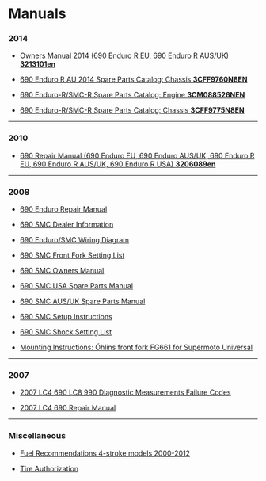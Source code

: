 Manuals
=======

### 2014

* [Owners Manual 2014 (690 Enduro R EU, 690 Enduro R AUS/UK) **3213101en**](https://dl.dropboxusercontent.com/u/7810909/media/manuals/690e/2014/14_3213101_en_OM_9782c5.pdf)

* [690 Enduro R AU 2014 Spare Parts Catalog: Chassis **3CFF9760N8EN**](https://dl.dropboxusercontent.com/u/7810909/media/manuals/690e/2014/690ENDURO-R_CHASSIS_2014)

* [690 Enduro-R/SMC-R Spare Parts Catalog: Engine **3CM088526NEN**](https://dl.dropboxusercontent.com/u/7810909/media/manuals/690e/2014/2014%20KTM%20690%20ENDURO%20R%20ENGINE.pdf)

* [690 Enduro-R/SMC-R Spare Parts Catalog: Chassis **3CFF9775N8EN**](https://dl.dropboxusercontent.com/u/7810909/media/manuals/690e/2014/2014%20KTM%20690%20ENDURO%20R%20FRAME%20MANUAL.pdf)

----

### 2010

* [690 Repair Manual (690 Enduro EU, 690 Enduro AUS/UK, 690 Enduro R EU, 690 Enduro R AUS/UK, 690 Enduro R USA) **3206089en**](https://dl.dropboxusercontent.com/u/7810909/media/manuals/690e/2010/690e10%20repair%20manual.pdf)

----

### 2008

* [690 Enduro Repair Manual](https://dl.dropboxusercontent.com/u/7810909/media/manuals/690e/2008/2008_690Enduro_Repair_Manual.pdf)

* [690 SMC Dealer Information](https://dl.dropboxusercontent.com/u/7810909/media/manuals/690e/2008/2008_690SMC_Dealer_Booklet.pdf)

* [690 Enduro/SMC Wiring Diagram](https://dl.dropboxusercontent.com/u/7810909/media/manuals/690e/2008/2008_690SMC_Enduro_Wiring_Diagram_9760H4_WD_EN.pdf)

* [690 SMC Front Fork Setting List](https://dl.dropboxusercontent.com/u/7810909/media/manuals/690e/2008/2008_690SMC_Front_Fork_Setting_List.pdf)

* [690 SMC Owners Manual](https://dl.dropboxusercontent.com/u/7810909/media/manuals/690e/2008/2008_690SMC_Manual_9703H4_OM_EN.pdf)

* [690 SMC USA Spare Parts Manual](https://dl.dropboxusercontent.com/u/7810909/media/manuals/690e/2008/2008_690SMC_Parts_AUS_UK_9760H4_SMC_EN.pdf)

* [690 SMC AUS/UK Spare Parts Manual](https://dl.dropboxusercontent.com/u/7810909/media/manuals/690e/2008/2008_690SMC_Parts.pdf)

* [690 SMC Setup Instructions](https://dl.dropboxusercontent.com/u/7810909/media/manuals/690e/2008/2008_690SMC_Setup_Instructions_9760H4_SUI_EN.pdf)

* [690 SMC Shock Setting List](https://dl.dropboxusercontent.com/u/7810909/media/manuals/690e/2008/2008_690SMC_Shock_Setting_List.pdf)

* [Mounting Instructions: Öhlins front fork FG661 for Supermoto Universal](https://dl.dropboxusercontent.com/u/7810909/media/manuals/690e/2008/Ohlins_MI_FG661.pdf)

----

### 2007

* [2007 LC4 690 LC8 990 Diagnostic Measurements Failure Codes](https://dl.dropboxusercontent.com/u/7810909/media/manuals/690e/2007/2007_LC4_690_LC8_990_Diagnostic_Measurements_Failure_Codes.pdf)

* [2007 LC4 690 Repair Manual](https://dl.dropboxusercontent.com/u/7810909/media/manuals/690e/2007/2007_LC4_690_Repair_Manual.pdf)

----

### Miscellaneous

* [Fuel Recommendations 4-stroke models 2000-2012](https://dl.dropboxusercontent.com/u/7810909/media/manuals/690E/Kraftstoffempfehlung_02-2012_EN_01.pdf)

* [Tire Authorization](https://dl.dropboxusercontent.com/u/7810909/media/manuals/690E/Reifenfreigaben_EN_07-2012_gh_01.pdf)